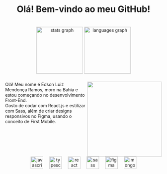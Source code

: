 <h1 align="center">Olá! Bem-vindo ao meu GitHub!</h1>

###

<br clear="both">

<div align="center">
  <img src="https://github-readme-stats.vercel.app/api?username=Troickzin&hide_title=false&hide_rank=false&show_icons=true&include_all_commits=true&count_private=true&disable_animations=false&theme=github_dark&locale=pt-br&hide_border=true&order=1&custom_title=Edson%20Luiz%20M.%20Ramos" height="150" alt="stats graph"  />
  <img src="https://github-readme-stats.vercel.app/api/top-langs?username=Troickzin&locale=pt-br&hide_title=true&layout=compact&card_width=320&langs_count=6&theme=github_dark&hide_border=true&order=2" height="150" alt="languages graph"  />
</div>

###

<img align="right" height="240" src="https://i.giphy.com/media/v1.Y2lkPTc5MGI3NjExMzBnbzI2dXVyNXh4d3hvMXo5b24wdmMyanQzNDJrYzA1NzA4ZXNmNSZlcD12MV9pbnRlcm5hbF9naWZfYnlfaWQmY3Q9Zw/ule4vhcY1xEKQ/giphy.gif"  />

###

<p align="left">Olá! Meu nome é Edson Luiz Mendonça Ramos, moro na Bahia e estou começando no desenvolvimento Front-End. <br>Gosto de codar com React.js e estilizar com Sass, além de criar designs responsivos no Figma, usando o conceito de First Mobile.</p>

###

<br clear="both">

<div align="center">
  <img src="https://cdn.jsdelivr.net/gh/devicons/devicon/icons/javascript/javascript-original.svg" height="40" alt="javascript logo"  />
  <img width="12" />
  <img src="https://cdn.jsdelivr.net/gh/devicons/devicon/icons/typescript/typescript-original.svg" height="40" alt="typescript logo"  />
  <img width="12" />
  <img src="https://cdn.jsdelivr.net/gh/devicons/devicon/icons/react/react-original.svg" height="40" alt="react logo"  />
  <img width="12" />
  <img src="https://cdn.jsdelivr.net/gh/devicons/devicon/icons/sass/sass-original.svg" height="40" alt="sass logo"  />
  <img width="12" />
  <img src="https://cdn.jsdelivr.net/gh/devicons/devicon/icons/figma/figma-original.svg" height="40" alt="figma logo"  />
  <img width="12" />
  <img src="https://cdn.jsdelivr.net/gh/devicons/devicon/icons/mongodb/mongodb-original.svg" height="40" alt="mongodb logo"  />
</div>

###
